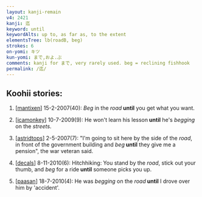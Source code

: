 ```yaml
---
layout: kanji-remain
v4: 2421
kanji: 迄
keyword: until
keywordAlts: up to, as far as, to the extent
elementsTree: lb(roadB, beg)
strokes: 6
on-yomi: キツ
kun-yomi: まで,およ.ぶ
comments: kanji for まで, very rarely used. beg = reclining fishhook
permalink: /迄/
---
```


## Koohii stories: 

1) [<a href="http://kanji.koohii.com/profile/mantixen">mantixen</a>] 15-2-2007(40): <em>Beg</em> in the <em>road</em><strong> until</strong> you get what you want.

2) [<a href="http://kanji.koohii.com/profile/icamonkey">icamonkey</a>] 10-7-2009(9): He won&#039;t learn his lesson<strong> until</strong> he&#039;s <em>begging</em> on the <em>streets</em>.

3) [<a href="http://kanji.koohii.com/profile/astridtops">astridtops</a>] 2-5-2007(7): &quot;I&#039;m going to sit here by the side of the <em>road</em>, in front of the government building and <em>beg</em><strong> until</strong> they give me a pension&quot;, the war veteran said.

4) [<a href="http://kanji.koohii.com/profile/decals">decals</a>] 8-11-2010(6): Hitchhiking: You stand by the <em>road</em>, stick out your thumb, and <em>beg</em> for a ride<strong> until</strong> someone picks you up.

5) [<a href="http://kanji.koohii.com/profile/paasan">paasan</a>] 18-7-2010(4): He was <em>begging</em> on the <em>road</em><strong> until</strong> I drove over him by &#039;accident&#039;.

